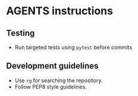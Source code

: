 # AGENTS instructions

## Testing
- Run targeted tests using `pytest` before commits

## Development guidelines
- Use `rg` for searching the repository.
- Follow PEP8 style guidelines.

